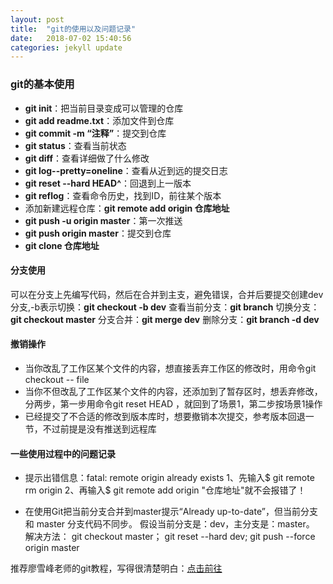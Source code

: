 ```yaml
---
layout: post
title:  "git的使用以及问题记录"
date:   2018-07-02 15:40:56
categories: jekyll update
---
```



### git的基本使用
 - **git init**：把当前目录变成可以管理的仓库
 - **git add readme.txt**：添加文件到仓库
 - **git commit -m “注释”**：提交到仓库
 - **git status**：查看当前状态
 - **git diff**：查看详细做了什么修改
 - **git log--pretty=oneline**：查看从近到远的提交日志
 - **git reset --hard HEAD^**：回退到上一版本
 - **git reflog**：查看命令历史，找到ID，前往某个版本
 - 添加新建远程仓库：**git remote add origin 仓库地址** 
 - **git push -u origin master**：第一次推送
 - **git push origin master**：提交到仓库
 - **git clone 仓库地址**

#### 分支使用
可以在分支上先编写代码，然后在合并到主支，避免错误，合并后要提交创建dev分支,-b表示切换：**git checkout -b dev**
查看当前分支：**git branch**
切换分支：**git checkout master**
分支合并：**git merge dev**
删除分支：**git branch -d dev**

#### 撤销操作

 - 当你改乱了工作区某个文件的内容，想直接丢弃工作区的修改时，用命令git checkout -- file
 - 当你不但改乱了工作区某个文件的内容，还添加到了暂存区时，想丢弃修改，分两步，第一步用命令git reset HEAD <file>，就回到了场景1，第二步按场景1操作
 - 已经提交了不合适的修改到版本库时，想要撤销本次提交，参考版本回退一节，不过前提是没有推送到远程库

#### 一些使用过程中的问题记录
- 提示出错信息：<label style="red">fatal: remote origin already exists</label>
1、先输入$ git remote rm origin
2、再输入$ git remote add origin "仓库地址"就不会报错了！

- 在使用Git把当前分支合并到master提示“Already up-to-date”，但当前分支和 master 分支代码不同步。
假设当前分支是：dev，主分支是：master。
解决方法：
git checkout master；
git reset --hard dev;
git push --force origin master

推荐廖雪峰老师的git教程，写得很清楚明白：[点击前往](https://www.liaoxuefeng.com/wiki/0013739516305929606dd18361248578c67b8067c8c017b000)